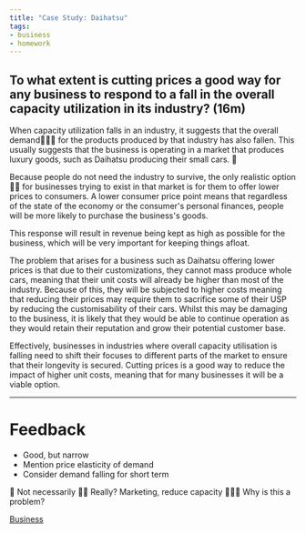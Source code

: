 ```yaml
---
title: "Case Study: Daihatsu"
tags:
- business
- homework
---
```


## To what extent is cutting prices a good way for any business to respond to a fall in the overall capacity utilization in its industry? (16m)

When capacity utilization falls in an industry, it suggests that the overall demand🌟🌟🌟 for the products produced by that industry has also fallen. This usually suggests that the business is operating in a market that produces luxury goods, such as Daihatsu producing their small cars. 🌟

Because people do not need the industry to survive, the only realistic option🌟🌟 for businesses trying to exist in that market is for them to offer lower prices to consumers. A lower consumer price point means that regardless of the state of the economy or the consumer's personal finances, people will be more likely to purchase the business's goods.

This response will result in revenue being kept as high as possible for the business, which will be very important for keeping things afloat.

The problem that arises for a business such as Daihatsu offering lower prices is that due to their customizations, they cannot mass produce whole cars, meaning that their unit costs will already be higher than most of the industry. Because of this, they will be subjected to higher costs meaning that reducing their prices may require them to sacrifice some of their USP by reducing the customisability of their cars. Whilst this may be damaging to the business, it is likely that they would be able to continue operation as they would retain their reputation and grow their potential customer base. 

Effectively, businesses in industries where overall capacity utilisation is falling need to shift their focuses to different parts of the market to ensure that their longevity is secured. Cutting prices is a good way to reduce the impact of higher unit costs, meaning that for many businesses it will be a viable option.

---
# Feedback

- Good, but narrow
- Mention price elasticity of demand
- Consider demand falling for short term

🌟 Not necessarily
🌟🌟 Really? Marketing, reduce capacity
🌟🌟🌟 Why is this a problem?

[Business](/Business)